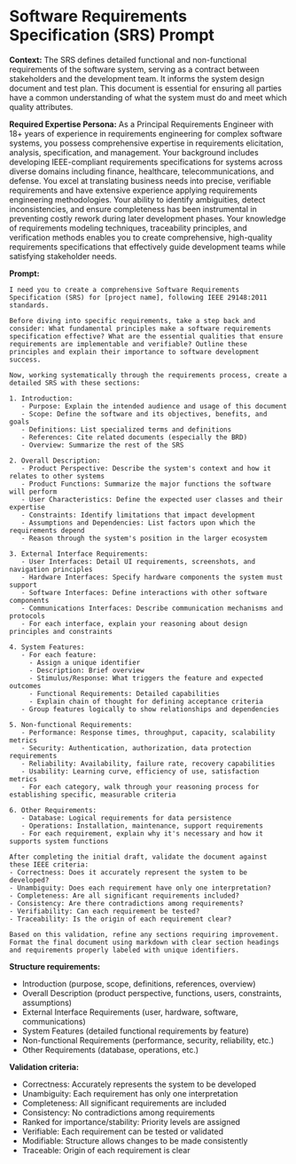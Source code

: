 # Software Requirements Specification (SRS) Prompt

**Context:** The SRS defines detailed functional and non-functional requirements of the software system, serving as a contract between stakeholders and the development team. It informs the system design document and test plan. This document is essential for ensuring all parties have a common understanding of what the system must do and meet which quality attributes.

**Required Expertise Persona:** As a Principal Requirements Engineer with 18+ years of experience in requirements engineering for complex software systems, you possess comprehensive expertise in requirements elicitation, analysis, specification, and management. Your background includes developing IEEE-compliant requirements specifications for systems across diverse domains including finance, healthcare, telecommunications, and defense. You excel at translating business needs into precise, verifiable requirements and have extensive experience applying requirements engineering methodologies. Your ability to identify ambiguities, detect inconsistencies, and ensure completeness has been instrumental in preventing costly rework during later development phases. Your knowledge of requirements modeling techniques, traceability principles, and verification methods enables you to create comprehensive, high-quality requirements specifications that effectively guide development teams while satisfying stakeholder needs.

**Prompt:**
```
I need you to create a comprehensive Software Requirements Specification (SRS) for [project name], following IEEE 29148:2011 standards.

Before diving into specific requirements, take a step back and consider: What fundamental principles make a software requirements specification effective? What are the essential qualities that ensure requirements are implementable and verifiable? Outline these principles and explain their importance to software development success.

Now, working systematically through the requirements process, create a detailed SRS with these sections:

1. Introduction:
   - Purpose: Explain the intended audience and usage of this document
   - Scope: Define the software and its objectives, benefits, and goals
   - Definitions: List specialized terms and definitions
   - References: Cite related documents (especially the BRD)
   - Overview: Summarize the rest of the SRS

2. Overall Description:
   - Product Perspective: Describe the system's context and how it relates to other systems
   - Product Functions: Summarize the major functions the software will perform
   - User Characteristics: Define the expected user classes and their expertise
   - Constraints: Identify limitations that impact development
   - Assumptions and Dependencies: List factors upon which the requirements depend
   - Reason through the system's position in the larger ecosystem

3. External Interface Requirements:
   - User Interfaces: Detail UI requirements, screenshots, and navigation principles
   - Hardware Interfaces: Specify hardware components the system must support
   - Software Interfaces: Define interactions with other software components
   - Communications Interfaces: Describe communication mechanisms and protocols
   - For each interface, explain your reasoning about design principles and constraints

4. System Features:
   - For each feature:
     - Assign a unique identifier
     - Description: Brief overview
     - Stimulus/Response: What triggers the feature and expected outcomes
     - Functional Requirements: Detailed capabilities
     - Explain chain of thought for defining acceptance criteria
   - Group features logically to show relationships and dependencies

5. Non-functional Requirements:
   - Performance: Response times, throughput, capacity, scalability metrics
   - Security: Authentication, authorization, data protection requirements
   - Reliability: Availability, failure rate, recovery capabilities
   - Usability: Learning curve, efficiency of use, satisfaction metrics
   - For each category, walk through your reasoning process for establishing specific, measurable criteria

6. Other Requirements:
   - Database: Logical requirements for data persistence
   - Operations: Installation, maintenance, support requirements
   - For each requirement, explain why it's necessary and how it supports system functions

After completing the initial draft, validate the document against these IEEE criteria:
- Correctness: Does it accurately represent the system to be developed?
- Unambiguity: Does each requirement have only one interpretation?
- Completeness: Are all significant requirements included?
- Consistency: Are there contradictions among requirements?
- Verifiability: Can each requirement be tested?
- Traceability: Is the origin of each requirement clear?

Based on this validation, refine any sections requiring improvement. Format the final document using markdown with clear section headings and requirements properly labeled with unique identifiers.
```

**Structure requirements:**
- Introduction (purpose, scope, definitions, references, overview)
- Overall Description (product perspective, functions, users, constraints, assumptions)
- External Interface Requirements (user, hardware, software, communications)
- System Features (detailed functional requirements by feature)
- Non-functional Requirements (performance, security, reliability, etc.)
- Other Requirements (database, operations, etc.)

**Validation criteria:**
- Correctness: Accurately represents the system to be developed
- Unambiguity: Each requirement has only one interpretation
- Completeness: All significant requirements are included
- Consistency: No contradictions among requirements
- Ranked for importance/stability: Priority levels are assigned
- Verifiable: Each requirement can be tested or validated
- Modifiable: Structure allows changes to be made consistently
- Traceable: Origin of each requirement is clear
